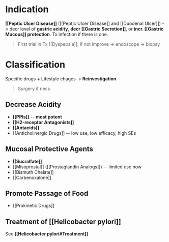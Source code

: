 # Indication
**[[Peptic Ulcer Disease]]** ([[Peptic Ulcer Disease]] and [[Duodenal Ulcer]]) -> decr level of **gastric acidity**, **decr [[Gastric Secretion]]**, or **incr. [[Gastric Mucous]] protection**. Tx infection if there is one.
> First trial in Tx [[Dyspepsia]]; if not improve -> endoscope -> biopsy

# Classification
Specific drugs + Lifestyle chages -> **Reinvestigation**
> Surgery if necs

## Decrease Acidity
- **[[PPIs]]** -- **most potent**
- **[[H2-receptor Antagonists]]**
- **[[Antacids]]** 
- [[Anticholinergic Drugs]] -- low use, low efficacy, high SEs

## Mucosal Protective Agents
- **[[Sucralfate]]**
- [[Misoprostal]] ([[Prostaglandin Analogs]]) -- limited use now
- [[Bismuth Chelate]]
- [[Carbenoxalone]]

## Promote Passage of Food
- [[Prokinetic Drugs]]

## Treatment of [[Helicobacter pylori]]
See **[[Helicobacter pylori#Treatment]]**